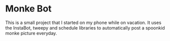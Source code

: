 # Monke Bot
This is a small project that I started on my phone while on vacation. It uses the InstaBot, tweepy and schedule libraries to automatically post a spoonkid monke picture everyday.